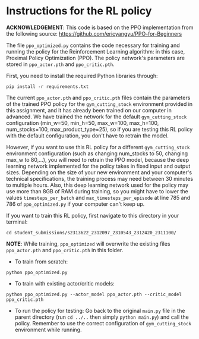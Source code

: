 # Instructions for the RL policy

**ACKNOWLEDGEMENT**: This code is based on the PPO implementation from the following source: https://github.com/ericyangyu/PPO-for-Beginners

The file `ppo_optimized.py` contains the code necessary for training and running the policy for the Reinforcement Learning algorithm: in this case, Proximal Policy Optimization (PPO). The policy network's parameters are stored in `ppo_actor.pth` and `ppo_critic.pth`.

First, you need to install the required Python libraries through:

```
pip install -r requirements.txt
```

The current `ppo_actor.pth` and `ppo_critic.pth` files contain the parameters of the trained PPO policy for the `gym_cutting_stock` environment provided in this assignment, and it has already been trained on our computer in advanced. We have trained the network for the default `gym_cutting_stock` configuration (min_w=50, min_h=50, max_w=100, max_h=100, num_stocks=100, max_product_type=25), so if you are testing this RL policy with the default configuration, you don't have to retrain the model.

However, if you want to use this RL policy for a different `gym_cutting_stock` environment configuration (such as changing num_stocks to 50, changing max_w to 80,...), you will need to retrain the PPO model, because the deep learning network implemented for the policy takes in fixed input and output sizes. Depending on the size of your new environment and your computer's technical specifications, the training process may need between 30 minutes to multiple hours. Also, this deep learning network used for the policy may use more than 8GB of RAM during training, so you might have to lower the values `timesteps_per_batch` and `max_timesteps_per_episode` at line 785 and 786 of `ppo_optimized.py` if your computer can't keep up.

If you want to train this RL policy, first navigate to this directory in your terminal:

```
cd student_submissions/s2313622_2312097_2310543_2312420_2311100/
```

**NOTE**: While training, `ppo_optimized` will overwrite the existing files `ppo_actor.pth` and `ppo_critic.pth` in this folder.

- To train from scratch:
```
python ppo_optimized.py
```


- To train with existing actor/critic models:
```
python ppo_optimized.py --actor_model ppo_actor.pth --critic_model ppo_critic.pth
```

- To run the policy for testing: Go back to the original `main.py` file in the parent directory (run `cd ../..` then simply `python main.py`) and call the policy. Remember to use the correct configuration of `gym_cutting_stock` environment while running.